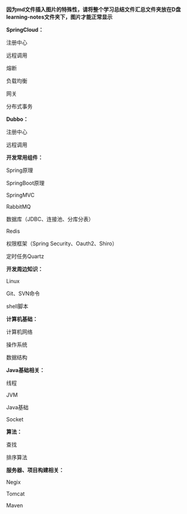 **因为md文件插入图片的特殊性，请将整个学习总结文件汇总文件夹放在D盘learning-notes文件夹下，图片才能正常显示**



**SpringCloud：**

注册中心

远程调用

熔断

负载均衡

网关

分布式事务

**Dubbo：**

注册中心

远程调用

**开发常用组件：**

Spring原理

SpringBoot原理

SpringMVC

RabbitMQ

数据库（JDBC、连接池、分库分表）

Redis

权限框架（Spring Security、Oauth2、Shiro）

定时任务Quartz

**开发周边知识：**

Linux

Git、SVN命令

shell脚本

**计算机基础：**

计算机网络

操作系统

数据结构

**Java基础相关：**

线程

JVM

Java基础

Socket

**算法：**

查找

排序算法

**服务器、项目构建相关：**

Negix

Tomcat

Maven